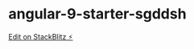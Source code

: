# angular-9-starter-sgddsh

[Edit on StackBlitz ⚡️](https://stackblitz.com/edit/angular-9-starter-sgddsh)